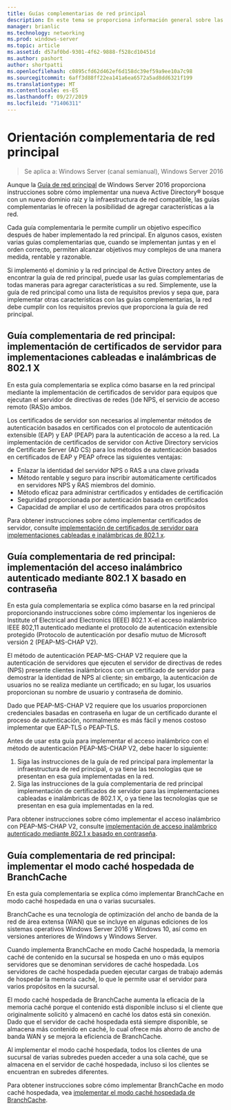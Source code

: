 ```yaml
---
title: Guías complementarias de red principal
description: En este tema se proporciona información general sobre las guías complementarias de la guía de red principal de Windows Server 2016.
manager: brianlic
ms.technology: networking
ms.prod: windows-server
ms.topic: article
ms.assetid: d57af0bd-9301-4f62-9888-f528cd10451d
ms.author: pashort
author: shortpatti
ms.openlocfilehash: c0895cfd62d462ef6d158dc39ef59a9ee10a7c98
ms.sourcegitcommit: 6aff3d88ff22ea141a6ea6572a5ad8dd6321f199
ms.translationtype: MT
ms.contentlocale: es-ES
ms.lasthandoff: 09/27/2019
ms.locfileid: "71406311"
---
```

# <a name="core-network-companion-guidance"></a>Orientación complementaria de red principal

>Se aplica a: Windows Server (canal semianual), Windows Server 2016

Aunque la [Guía de red principal](https://technet.microsoft.com/windows-server-docs/networking/core-network-guide/core-network-guide) de Windows Server 2016 proporciona instrucciones sobre cómo implementar una nueva Active Directory&reg; bosque con un nuevo dominio raíz y la infraestructura de red compatible, las guías complementarias le ofrecen la posibilidad de agregar características a la red.

Cada guía complementaria le permite cumplir un objetivo específico después de haber implementado la red principal. En algunos casos, existen varias guías complementarias que, cuando se implementan juntas y en el orden correcto, permiten alcanzar objetivos muy complejos de una manera medida, rentable y razonable.

Si implementó el dominio y la red principal de Active Directory antes de encontrar la guía de red principal, puede usar las guías complementarias de todas maneras para agregar características a su red. Simplemente, use la guía de red principal como una lista de requisitos previos y sepa que, para implementar otras características con las guías complementarias, la red debe cumplir con los requisitos previos que proporciona la guía de red principal.

## <a name="core-network-companion-guide-deploy-server-certificates-for-8021x-wired-and-wireless-deployments"></a>Guía complementaria de red principal: implementación de certificados de servidor para implementaciones cableadas e inalámbricas de 802.1 X 

En esta guía complementaria se explica cómo basarse en la red principal mediante la implementación de certificados de servidor para equipos que ejecutan el servidor de directivas de redes \(\)de NPS, el servicio de acceso remoto \(RAS\)o ambos.

Los certificados de servidor son necesarios al implementar métodos de autenticación basados en certificados con el protocolo de autenticación extensible \(EAP\) y EAP \(PEAP\) para la autenticación de acceso a la red. La implementación de certificados de servidor con Active Directory servicios de Certificate Server \(AD CS\) para los métodos de autenticación basados en certificados de EAP y PEAP ofrece las siguientes ventajas:

- Enlazar la identidad del servidor NPS o RAS a una clave privada
- Método rentable y seguro para inscribir automáticamente certificados en servidores NPS y RAS miembros del dominio.
- Método eficaz para administrar certificados y entidades de certificación
- Seguridad proporcionada por autenticación basada en certificados
- Capacidad de ampliar el uso de certificados para otros propósitos
  
Para obtener instrucciones sobre cómo implementar certificados de servidor, consulte [implementación de certificados de servidor para implementaciones cableadas e inalámbricas de 802.1 x](server-certs/Deploy-Server-Certificates-for-802.1X-Wired-and-Wireless-Deployments.md).  
## <a name="core-network-companion-guide-deploy-password-based-8021x-authenticated-wireless-access"></a>Guía complementaria de red principal: implementación del acceso inalámbrico autenticado mediante 802.1 X basado en contraseña

En esta guía complementaria se explica cómo basarse en la red principal proporcionando instrucciones sobre cómo implementar los ingenieros de Institute of Electrical and Electronics \(IEEE\) 802.1 X\-el acceso inalámbrico IEEE 802,11 autenticado mediante el protocolo de autenticación extensible protegido (Protocolo de autenticación por desafío mutuo de Microsoft versión 2 \(PEAP\-MS\-CHAP V2\).

El método de autenticación PEAP\-MS\-CHAP V2 requiere que la autenticación de servidores que ejecuten el servidor de directivas de redes \(NPS\) presente clientes inalámbricos con un certificado de servidor para demostrar la identidad de NPS al cliente; sin embargo, la autenticación de usuarios no se realiza mediante un certificado; en su lugar, los usuarios proporcionan su nombre de usuario y contraseña de dominio.

Dado que PEAP\-MS\-CHAP V2 requiere que los usuarios proporcionen credenciales basadas en contraseña en lugar de un certificado durante el proceso de autenticación, normalmente es más fácil y menos costoso implementar que EAP\-TLS o PEAP\-TLS.

Antes de usar esta guía para implementar el acceso inalámbrico con el método de autenticación PEAP\-MS\-CHAP V2, debe hacer lo siguiente:

1. Siga las instrucciones de la guía de red principal para implementar la infraestructura de red principal, o ya tiene las tecnologías que se presentan en esa guía implementadas en la red.
2. Siga las instrucciones de la guía complementaria de red principal implementación de certificados de servidor para las implementaciones cableadas e inalámbricas de 802.1 X, o ya tiene las tecnologías que se presentan en esa guía implementadas en la red.

Para obtener instrucciones sobre cómo implementar el acceso inalámbrico con PEAP\-MS\-CHAP V2, consulte [implementación de acceso inalámbrico autenticado mediante 802.1 x basado en contraseña](wireless/a-deploy-8021X-wireless-access.md).

## <a name="core-network-companion-guide-deploy-branchcache-hosted-cache-mode"></a>Guía complementaria de red principal: implementar el modo caché hospedada de BranchCache

En esta guía complementaria se explica cómo implementar BranchCache en modo caché hospedada en una o varias sucursales.

BranchCache es una tecnología de optimización del ancho de banda de la red de área extensa (WAN) que se incluye en algunas ediciones de los sistemas operativos Windows Server 2016 y Windows 10, así como en versiones anteriores de Windows y Windows Server.

Cuando implementa BranchCache en modo Caché hospedada, la memoria caché de contenido en la sucursal se hospeda en uno o más equipos servidores que se denominan servidores de caché hospedada. Los servidores de caché hospedada pueden ejecutar cargas de trabajo además de hospedar la memoria caché, lo que le permite usar el servidor para varios propósitos en la sucursal.

El modo caché hospedada de BranchCache aumenta la eficacia de la memoria caché porque el contenido está disponible incluso si el cliente que originalmente solicitó y almacenó en caché los datos está sin conexión. Dado que el servidor de caché hospedada está siempre disponible, se almacena más contenido en caché, lo cual ofrece más ahorro de ancho de banda WAN y se mejora la eficiencia de BranchCache.

Al implementar el modo caché hospedada, todos los clientes de una sucursal de varias subredes pueden acceder a una sola caché, que se almacena en el servidor de caché hospedada, incluso si los clientes se encuentran en subredes diferentes.

Para obtener instrucciones sobre cómo implementar BranchCache en modo caché hospedada, vea [implementar el modo caché hospedada de BranchCache](bc-hcm/1-Deploy-Bc-Hcm.md).
